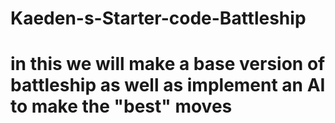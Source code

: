 # Kaeden-s-Starter-code-Battleship
# in this we will make a base version of battleship as well as implement an AI to make the "best" moves

